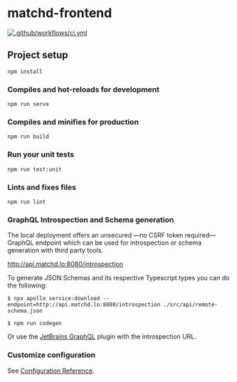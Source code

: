 # matchd-frontend

[![.github/workflows/ci.yml](https://github.com/matchd-ch/matchd-frontend/actions/workflows/branch_main.yml/badge.svg)](https://github.com/matchd-ch/matchd-frontend/actions/workflows/branch_main.yml)

## Project setup

```
npm install
```

### Compiles and hot-reloads for development

```
npm run serve
```

### Compiles and minifies for production

```
npm run build
```

### Run your unit tests

```
npm run test:unit
```

### Lints and fixes files

```
npm run lint
```

### GraphQL Introspection and Schema generation

The local deployment offers an unsecured —no CSRF token required— GraphQL endpoint which can be used
for introspection or schema generation with third party tools.

http://api.matchd.lo:8080/introspection

To generate JSON Schemas and its respective Typescript types you can do the following:

```
$ npx apollo service:download --endpoint=http://api.matchd.lo:8080/introspection ./src/api/remote-schema.json

$ npm run codegen
```

Or use the [JetBrains GraphQL](https://plugins.jetbrains.com/plugin/8097-js-graphql) plugin with the
introspection URL.

### Customize configuration

See [Configuration Reference](https://cli.vuejs.org/config/).
